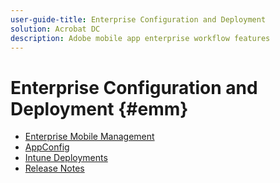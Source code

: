 ```yaml
---
user-guide-title: Enterprise Configuration and Deployment
solution: Acrobat DC
description: Adobe mobile app enterprise workflow features
---
```


# Enterprise Configuration and Deployment {#emm}

+ [Enterprise Mobile Management](emm.md)
+ [AppConfig](appconfig.md)
+ [Intune Deployments](intune.md)
+ [Release Notes](releasenotes.md)
